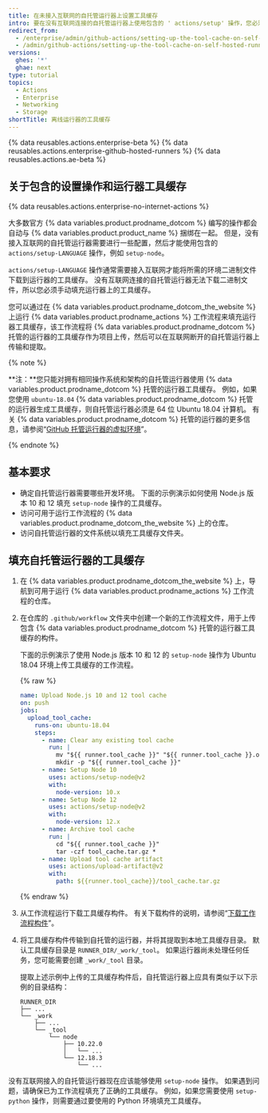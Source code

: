 ```yaml
---
title: 在未接入互联网的自托管运行器上设置工具缓存
intro: 要在没有互联网连接的自托管运行器上使用包含的 ' actions/setup' 操作，您必须先为工作流程填充运行器的工具缓存。
redirect_from:
  - /enterprise/admin/github-actions/setting-up-the-tool-cache-on-self-hosted-runners-without-internet-access
  - /admin/github-actions/setting-up-the-tool-cache-on-self-hosted-runners-without-internet-access
versions:
  ghes: '*'
  ghae: next
type: tutorial
topics:
  - Actions
  - Enterprise
  - Networking
  - Storage
shortTitle: 离线运行器的工具缓存
---
```


{% data reusables.actions.enterprise-beta %}
{% data reusables.actions.enterprise-github-hosted-runners %}
{% data reusables.actions.ae-beta %}

## 关于包含的设置操作和运行器工具缓存

{% data reusables.actions.enterprise-no-internet-actions %}

大多数官方 {% data variables.product.prodname_dotcom %} 编写的操作都会自动与 {% data variables.product.product_name %} 捆绑在一起。 但是，没有接入互联网的自托管运行器需要进行一些配置，然后才能使用包含的 `actions/setup-LANGUAGE` 操作，例如 `setup-node`。

`actions/setup-LANGUAGE` 操作通常需要接入互联网才能将所需的环境二进制文件下载到运行器的工具缓存。 没有互联网连接的自托管运行器无法下载二进制文件，所以您必须手动填充运行器上的工具缓存。

您可以通过在 {% data variables.product.prodname_dotcom_the_website %} 上运行 {% data variables.product.prodname_actions %} 工作流程来填充运行器工具缓存，该工作流程将 {% data variables.product.prodname_dotcom %} 托管的运行器的工具缓存作为项目上传，然后可以在互联网断开的自托管运行器上传输和提取。

{% note %}

**注：**您只能对拥有相同操作系统和架构的自托管运行器使用 {% data variables.product.prodname_dotcom %} 托管的运行器工具缓存。 例如，如果您使用 `ubuntu-18.04` {% data variables.product.prodname_dotcom %} 托管的运行器生成工具缓存，则自托管运行器必须是 64 位 Ubuntu 18.04 计算机。 有关 {% data variables.product.prodname_dotcom %} 托管的运行器的更多信息，请参阅“<a href="/actions/reference/virtual-environments-for-github-hosted-runners#supported-runners-and-hardware-resources" class="dotcom-only">GitHub 托管运行器的虚拟环境</a>”。

{% endnote %}

## 基本要求

* 确定自托管运行器需要哪些开发环境。 下面的示例演示如何使用 Node.js 版本 10 和 12 填充 `setup-node` 操作的工具缓存。
* 访问可用于运行工作流程的 {% data variables.product.prodname_dotcom_the_website %} 上的仓库。
* 访问自托管运行器的文件系统以填充工具缓存文件夹。

## 填充自托管运行器的工具缓存

1. 在 {% data variables.product.prodname_dotcom_the_website %} 上，导航到可用于运行 {% data variables.product.prodname_actions %} 工作流程的仓库。
1. 在仓库的 `.github/workflow` 文件夹中创建一个新的工作流程文件，用于上传包含 {% data variables.product.prodname_dotcom %} 托管的运行器工具缓存的构件。

   下面的示例演示了使用 Node.js 版本 10 和 12 的 `setup-node` 操作为 Ubuntu 18.04 环境上传工具缓存的工作流程。

   {% raw %}
   ```yaml
   name: Upload Node.js 10 and 12 tool cache
   on: push
   jobs:
     upload_tool_cache:
       runs-on: ubuntu-18.04
       steps:
         - name: Clear any existing tool cache
           run: |
             mv "${{ runner.tool_cache }}" "${{ runner.tool_cache }}.old"
             mkdir -p "${{ runner.tool_cache }}"
         - name: Setup Node 10
           uses: actions/setup-node@v2
           with:
             node-version: 10.x
         - name: Setup Node 12
           uses: actions/setup-node@v2
           with:
             node-version: 12.x
         - name: Archive tool cache
           run: |
             cd "${{ runner.tool_cache }}"
             tar -czf tool_cache.tar.gz *
         - name: Upload tool cache artifact
           uses: actions/upload-artifact@v2
           with:
             path: ${{runner.tool_cache}}/tool_cache.tar.gz
   ```
   {% endraw %}
1. 从工作流程运行下载工具缓存构件。 有关下载构件的说明，请参阅“[下载工作流程构件](/actions/managing-workflow-runs/downloading-workflow-artifacts)”。
1. 将工具缓存构件传输到自托管的运行器，并将其提取到本地工具缓存目录。 默认工具缓存目录是 `RUNNER_DIR/_work/_tool`。 如果运行器尚未处理任何任务，您可能需要创建 `_work/_tool` 目录。

    提取上述示例中上传的工具缓存构件后，自托管运行器上应具有类似于以下示例的目录结构：

    ```
    RUNNER_DIR
    ├── ...
    └── _work
        ├── ...
        └── _tool
            └── node
                ├── 10.22.0
                │   └── ...
                └── 12.18.3
                    └── ...
    ```

没有互联网接入的自托管运行器现在应该能够使用 `setup-node` 操作。 如果遇到问题，请确保已为工作流程填充了正确的工具缓存。 例如，如果您需要使用 `setup-python` 操作，则需要通过要使用的 Python 环境填充工具缓存。
